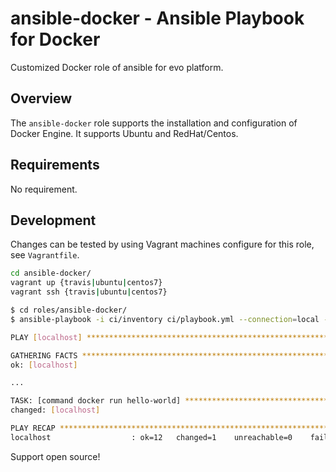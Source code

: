 ansible-docker - Ansible Playbook for Docker
==============

Customized Docker role of ansible for evo platform. 

## Overview

The `ansible-docker` role supports the installation and configuration of Docker Engine. It supports Ubuntu and RedHat/Centos.

## Requirements

No requirement.


## Development

Changes can be tested by using Vagrant machines configure for this role, see `Vagrantfile`.

```bash
cd ansible-docker/
vagrant up {travis|ubuntu|centos7}
vagrant ssh {travis|ubuntu|centos7}

$ cd roles/ansible-docker/
$ ansible-playbook -i ci/inventory ci/playbook.yml --connection=local --sudo

PLAY [localhost] ************************************************************** 

GATHERING FACTS *************************************************************** 
ok: [localhost]

...

TASK: [command docker run hello-world] **************************************** 
changed: [localhost]

PLAY RECAP ******************************************************************** 
localhost                  : ok=12   changed=1    unreachable=0    failed=0   
```

Support open source!

